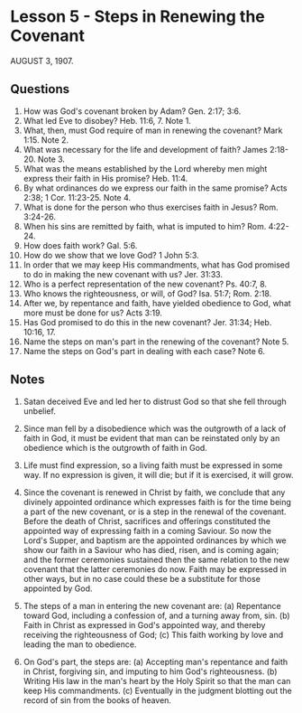 # Lesson 5 - Steps in Renewing the Covenant

AUGUST 3, 1907.

## Questions

1. How was God's covenant broken by Adam? Gen. 2:17; 3:6.
2. What led Eve to disobey? Heb. 11:6, 7. Note 1.
3. What, then, must God require of man in renewing the covenant? Mark 1:15. Note 2.
4. What was necessary for the life and development of faith? James 2:18-20. Note 3.
5. What was the means established by the Lord whereby men might express their faith in His promise? Heb. 11:4.
6. By what ordinances do we express our faith in the same promise? Acts 2:38; 1 Cor. 11:23-25. Note 4.
7. What is done for the person who thus exercises faith in Jesus? Rom. 3:24-26.
8. When his sins are remitted by faith, what is imputed to him? Rom. 4:22-24.
9. How does faith work? Gal. 5:6.
10. How do we show that we love God? 1 John 5:3.
11. In order that we may keep His commandments, what has God promised to do in making the new covenant with us? Jer. 31:33.
12. Who is a perfect representation of the new covenant? Ps. 40:7, 8.
13. Who knows the righteousness, or will, of God? Isa. 51:7; Rom. 2:18.
14. After we, by repentance and faith, have yielded obedience to God, what more must be done for us? Acts 3:19.
15. Has God promised to do this in the new covenant? Jer. 31:34; Heb. 10:16, 17.
16. Name the steps on man's part in the renewing of the covenant? Note 5.
17. Name the steps on God's part in dealing with each case? Note 6.

## Notes

1. Satan deceived Eve and led her to distrust God so that she fell through unbelief.

2. Since man fell by a disobedience which was the outgrowth of a lack of faith in God, it must be evident that man can be reinstated only by an obedience which is the outgrowth of faith in God.

3. Life must find expression, so a living faith must be expressed in some way. If no expression is given, it will die; but if it is exercised, it will grow.

4. Since the covenant is renewed in Christ by faith, we conclude that any divinely appointed ordinance which expresses faith is for the time being a part of the new covenant, or is a step in the renewal of the covenant. Before the death of Christ, sacrifices and offerings constituted the appointed way of expressing faith in a coming Saviour. So now the Lord's Supper, and baptism are the appointed ordinances by which we show our faith in a Saviour who has died, risen, and is coming again; and the former ceremonies sustained then the same relation to the new covenant that the latter ceremonies do now. Faith may be expressed in other ways, but in no case could these be a substitute for those appointed by God.

5. The steps of a man in entering the new covenant are:
   (a) Repentance toward God, including a confession of, and a turning away from, sin.
   (b) Faith in Christ as expressed in God's appointed way, and thereby receiving the righteousness of God;
   (c) This faith working by love and leading the man to obedience.

6. On God's part, the steps are:
   (a) Accepting man's repentance and faith in Christ, forgiving sin, and imputing to him God's righteousness.
   (b) Writing His law in the man's heart by the Holy Spirit so that the man can keep His commandments.
   (c) Eventually in the judgment blotting out the record of sin from the books of heaven.